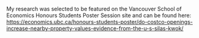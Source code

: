 My research was selected to be featured on the Vancouver School of Economics Honours Students Poster Session site and can be found here: https://economics.ubc.ca/honours-students-poster/do-costco-openings-increase-nearby-property-values-evidence-from-the-u-s-silas-kwok/
